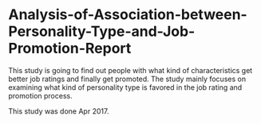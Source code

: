 # Analysis-of-Association-between-Personality-Type-and-Job-Promotion-Report

This study is going to find out people with what kind of characteristics get better job ratings and finally get promoted. The study mainly focuses on examining what kind of personality type is favored in the job rating and promotion process.

This study was done Apr 2017.
